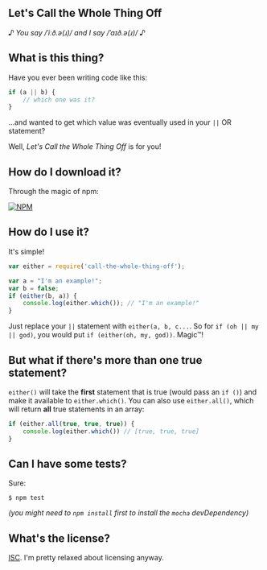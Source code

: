 Let's Call the Whole Thing Off
------------------------------
*♪ You say /ˈiːð.ə(ɹ)/ and I say /ˈaɪð.ə(ɹ)/ ♪*

## What is this thing?
Have you ever been writing code like this:
```javascript
if (a || b) {
    // which one was it?
}
```
...and wanted to get which value was eventually used in your `||` OR statement?


Well, *Let's Call the Whole Thing Off* is for you!

## How do I download it?
Through the magic of npm:


[![NPM](https://nodei.co/npm/call-the-whole-thing-off.png?downloads=true&downloadRank=true&stars=true)](https://nodei.co/npm/call-the-whole-thing-off/)


## How do I use it?
It's simple!
```javascript
var either = require('call-the-whole-thing-off');

var a = "I'm an example!";
var b = false;
if (either(b, a)) {
    console.log(either.which()); // "I'm an example!"
}
```
Just replace your `||` statement with `either(a, b, c...`. So for `if (oh || my || god)`, you would put `if (either(oh, my, god))`.
Magic™!

## But what if there's more than one true statement?
`either()` will take the **first** statement that is true (would pass an `if ()`) and make it available to `either.which()`.
You can also use `either.all()`, which will return **all** true statements in an array:
```javascript
if (either.all(true, true, true)) {
    console.log(either.which()) // [true, true, true]
}
```

## Can I have some tests?
Sure:
```
$ npm test
```
*(you might need to `npm install` first to install the `mocha` devDependency)*

## What's the license?
[ISC](http://opensource.org/licenses/ISC). I'm pretty relaxed about licensing anyway.
